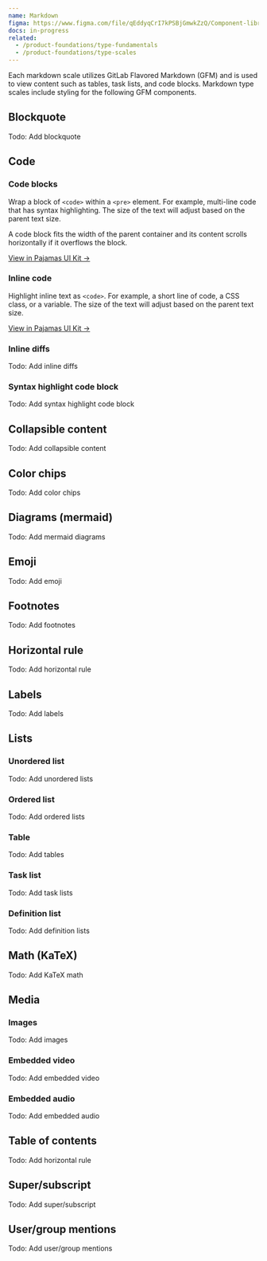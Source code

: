 ```yaml
---
name: Markdown
figma: https://www.figma.com/file/qEddyqCrI7kPSBjGmwkZzQ/Component-library?node-id=19965%3A0
docs: in-progress
related:
  - /product-foundations/type-fundamentals
  - /product-foundations/type-scales
---
```


Each markdown scale utilizes GitLab Flavored Markdown (GFM) and is used to view content such as tables, task lists, and code blocks. Markdown type scales include styling for the following GFM components.

## Blockquote

Todo: Add blockquote

## Code

### Code blocks

Wrap a block of `<code>` within a `<pre>` element. For example, multi-line code that has syntax highlighting. The size of the text will adjust based on the parent text size.

A code block fits the width of the parent container and its content scrolls horizontally if it overflows the block.

[View in Pajamas UI Kit →](https://www.figma.com/file/qEddyqCrI7kPSBjGmwkZzQ/Component-library?node-id=19965%3A13)

### Inline code

Highlight inline text as `<code>`. For example, a short line of code, a CSS class, or a variable. The size of the text will adjust based on the parent text size.

[View in Pajamas UI Kit →](https://www.figma.com/file/qEddyqCrI7kPSBjGmwkZzQ/Component-library?node-id=29627%3A56)

### Inline diffs

Todo: Add inline diffs

### Syntax highlight code block

Todo: Add syntax highlight code block

## Collapsible content

Todo: Add collapsible content

## Color chips

Todo: Add color chips

## Diagrams (mermaid)

Todo: Add mermaid diagrams

## Emoji

Todo: Add emoji

## Footnotes

Todo: Add footnotes

## Horizontal rule

Todo: Add horizontal rule

## Labels

Todo: Add labels

## Lists

### Unordered list

Todo: Add unordered lists

### Ordered list

Todo: Add ordered lists

### Table

Todo: Add tables

### Task list

Todo: Add task lists

### Definition list

Todo: Add definition lists

## Math (KaTeX)

Todo: Add KaTeX math

## Media

### Images

Todo: Add images

### Embedded video

Todo: Add embedded video

### Embedded audio

Todo: Add embedded audio

## Table of contents

Todo: Add horizontal rule

## Super/subscript

Todo: Add super/subscript

## User/group mentions

Todo: Add user/group mentions
